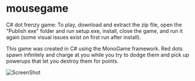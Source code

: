 # mousegame
C# dot frenzy game: To play, download and extract the zip file, open the "Publish exe" folder and run setup.exe, install, close the game, and run it again (some visual issues exist on first run after install).

This game was created in C# using the MonoGame framework. Red dots spawn infinitely and charge at you while you try to dodge them and pick up powerups that let you destroy them for points.

![ScreenShot](https://github.com/matthewkreutter/mousegame/blob/master/mousegame/Content/Graphics/mousegameSS.png)

